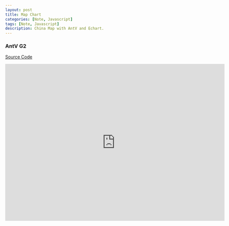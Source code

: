 ```yaml
---
layout: post
title: Map Chart
categories: [Note, Javascript]
tags: [Note, Javascript]
description: China Map with AntV and Echart.
---
```


### AntV G2

[Source Code](http://jsbin.com/tawuboyefu/edit?html,output)

<iframe src="https://jsbin.ably.io/axuluf/1" width="700px" height="500px" frameborder="0" scrolling="no"></iframe>
